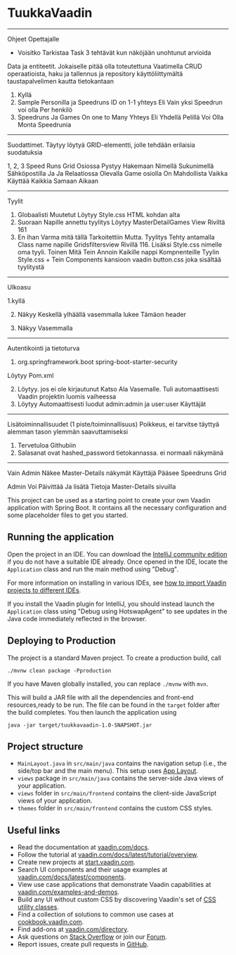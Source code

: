 # TuukkaVaadin
------------------------------------------------------------------------------------------------------------------------------------------------------------------------------------------------------------
Ohjeet Opettajalle
+ Voisitko Tarkistaa Task 3 tehtävät kun näköjään unohtunut arvioida


Data ja entiteetit. Jokaiselle pitää olla toteutettuna Vaatimella CRUD operaatioista, haku ja tallennus ja repository käyttöliittymältä taustapalvelimen kautta tietokantaan
1. Kyllä
2. Sample Personilla ja Speedruns ID on 1-1 yhteys Eli Vain yksi Speedrun voi olla Per henkilö
3. Speedruns Ja Games On one to Many Yhteys Eli Yhdellä Pelillä Voi Olla Monta Speedrunia

------------------------------------------------------------------------------------------------------------------------------------------------------------------------------------------------------------

Suodattimet. Täytyy löytyä GRID-elementti, jolle tehdään erilaisia suodatuksia

1, 2, 3 Speed Runs Grid Osiossa Pystyy Hakemaan Nimellä  Sukunimellä Sähköpostilla Ja Ja Relaatiossa Olevalla Game osiolla On Mahdollista Vaikka Käyttää Kaikkia Samaan Aikaan

------------------------------------------------------------------------------------------------------------------------------------------------------------------------------------------------------------

Tyylit
1. Globaalisti Muutetut Löytyy Style.css HTML kohdan alta
2. Suoraan Napille annettu tyylitys Löytyy MasterDetailGames View Riviltä 161
3. En ihan Varma mitä tällä Tarkoitettiin Mutta. Tyylitys Tehty antamalla Class name napille Gridsfiltersview Rivillä 116. Lisäksi Style.css nimelle oma tyyli.
   Toinen Mitä Tein Annoin Kaikille nappi Kompnenteille Tyylin Style.css + Tein Components kansioon vaadin button.css joka sisältää tyylitystä

------------------------------------------------------------------------------------------------------------------------------------------------------------------------------------------------------------

Ulkoasu

1.kyllä


2. Näkyy Keskellä ylhäällä vasemmalla lukee Tämäon header


4. Näkyy Vasemmalla

------------------------------------------------------------------------------------------------------------------------------------------------------------------------------------------------------------

Autentikointi ja tietoturva
1. <dependency>
            <groupId>org.springframework.boot</groupId>
            <artifactId>spring-boot-starter-security</artifactId>
        </dependency>
  Löytyy Pom.xml

2. Löytyy. jos ei ole kirjautunut Katso Ala Vasemalle. Tuli automaattisesti Vaadin projektin luomis vaiheessa
3. Löytyy Automaattisesti luodut admin:admin ja user:user Käyttäjät

------------------------------------------------------------------------------------------------------------------------------------------------------------------------------------------------------------

Lisätoiminnallisuudet (1 piste/toiminnallisuus) Poikkeus, ei tarvitse täyttyä alemman tason ylemmän saavuttamiseksi 
1. Tervetuloa Githubiin
2. Salasanat ovat hashed_password tietokannassa. ei normaali näkymänä


----------------------------------------------------------------------------------------------------------------------------------------------------------------------------------------------------------


Vain Admin Näkee Master-Details näkymät
Käyttäjä Pääsee Speedruns Grid

Admin Voi Päivittää Ja lisätä Tietoja Master-Details sivuilla






































  

This project can be used as a starting point to create your own Vaadin application with Spring Boot.
It contains all the necessary configuration and some placeholder files to get you started.

## Running the application

Open the project in an IDE. You can download the [IntelliJ community edition](https://www.jetbrains.com/idea/download) if you do not have a suitable IDE already.
Once opened in the IDE, locate the `Application` class and run the main method using "Debug".

For more information on installing in various IDEs, see [how to import Vaadin projects to different IDEs](https://vaadin.com/docs/latest/getting-started/import).

If you install the Vaadin plugin for IntelliJ, you should instead launch the `Application` class using "Debug using HotswapAgent" to see updates in the Java code immediately reflected in the browser.

## Deploying to Production

The project is a standard Maven project. To create a production build, call 

```
./mvnw clean package -Pproduction
```

If you have Maven globally installed, you can replace `./mvnw` with `mvn`.

This will build a JAR file with all the dependencies and front-end resources,ready to be run. The file can be found in the `target` folder after the build completes.
You then launch the application using 
```
java -jar target/tuukkavaadin-1.0-SNAPSHOT.jar
```

## Project structure

- `MainLayout.java` in `src/main/java` contains the navigation setup (i.e., the
  side/top bar and the main menu). This setup uses
  [App Layout](https://vaadin.com/docs/components/app-layout).
- `views` package in `src/main/java` contains the server-side Java views of your application.
- `views` folder in `src/main/frontend` contains the client-side JavaScript views of your application.
- `themes` folder in `src/main/frontend` contains the custom CSS styles.

## Useful links

- Read the documentation at [vaadin.com/docs](https://vaadin.com/docs).
- Follow the tutorial at [vaadin.com/docs/latest/tutorial/overview](https://vaadin.com/docs/latest/tutorial/overview).
- Create new projects at [start.vaadin.com](https://start.vaadin.com/).
- Search UI components and their usage examples at [vaadin.com/docs/latest/components](https://vaadin.com/docs/latest/components).
- View use case applications that demonstrate Vaadin capabilities at [vaadin.com/examples-and-demos](https://vaadin.com/examples-and-demos).
- Build any UI without custom CSS by discovering Vaadin's set of [CSS utility classes](https://vaadin.com/docs/styling/lumo/utility-classes). 
- Find a collection of solutions to common use cases at [cookbook.vaadin.com](https://cookbook.vaadin.com/).
- Find add-ons at [vaadin.com/directory](https://vaadin.com/directory).
- Ask questions on [Stack Overflow](https://stackoverflow.com/questions/tagged/vaadin) or join our [Forum](https://vaadin.com/forum).
- Report issues, create pull requests in [GitHub](https://github.com/vaadin).
